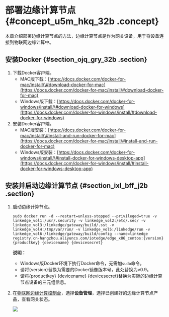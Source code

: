 # 部署边缘计算节点 {#concept_u5m_hkq_32b .concept}

本章介绍部署边缘计算节点的方法，边缘计算节点是作为网关设备，用于将设备连接到物联网边缘计算中。

## 安装Docker {#section_ojq_gry_32b .section}

1.  下载Docker客户端。
    -   MAC版下载：[https://docs.docker.com/docker-for-mac/install/\#download-docker-for-mac](https://docs.docker.com/docker-for-mac/install/#download-docker-for-mac)
    -   Windows版下载：[https://docs.docker.com/docker-for-windows/install/\#download-docker-for-windows](https://docs.docker.com/docker-for-windows/install/#download-docker-for-windows)
2.  安装Docker客户端。
    -   MAC版安装：[https://docs.docker.com/docker-for-mac/install/\#install-and-run-docker-for-mac](https://docs.docker.com/docker-for-mac/install/#install-and-run-docker-for-mac)
    -   Windows版安装：[https://docs.docker.com/docker-for-windows/install/\#install-docker-for-windows-desktop-app](https://docs.docker.com/docker-for-windows/install/#install-docker-for-windows-desktop-app)

## 安装并启动边缘计算节点 {#section_ixl_bff_j2b .section}

1.  启动边缘计算节点。

    ```
    sudo docker run -d --restart=unless-stopped --privileged=true -v linkedge_vol1:/usr/.security -v linkedge_vol2:/etc/.sec/ -v linkedge_vol3:/linkedge/gateway/build/.sst -v linkedge_vol4:/tmp/var/run/ -v linkedge_vol5:/linkedge/run -v linkedge_vol6:/linkedge/gateway/build/config --name=linkedge registry.cn-hangzhou.aliyuncs.com/iotedge/edge_x86_centos:{version} {productkey} {devicename} {devicesecret}
    ```

    **说明：** 

    -   Windows版Docker环境下执行Docker命令，无需加`sudo`命令。
    -   请将\{version\}替换为需要的Docker镜像版本号，此处替换为v0.9。
    -   请将\{productkey\} \{devicename\} \{devicesecret\}替换为实际的边缘计算节点设备的三元组信息。
2.  在[物联网边缘计算控制台](http://iot.console.aliyun.com/)，选择**设备管理**，选择已创建好的边缘计算节点产品，查看网关状态。

    ![](http://static-aliyun-doc.oss-cn-hangzhou.aliyuncs.com/assets/img/15286/6743_zh-CN.png)


